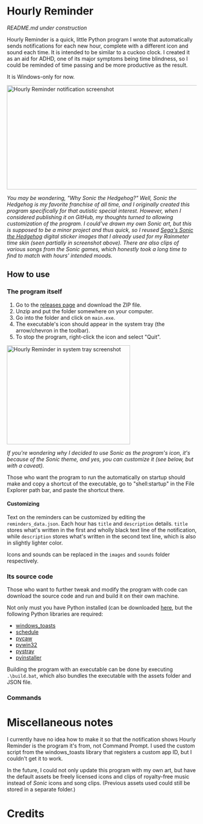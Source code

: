 # Hourly Reminder
*README.md under construction*

Hourly Reminder is a quick, little Python program I wrote that automatically sends notifications for each new hour, complete with a different icon and sound each time. It is intended to be similar to a cuckoo clock. I created it as an aid for ADHD, one of its major symptoms being time blindness, so I could be reminded of time passing and be more productive as the result.

It is Windows-only for now.

<img width="553" height="277" alt="Hourly Reminder notification screenshot" src="https://github.com/user-attachments/assets/5681ad84-0f5c-4a48-abaa-8c338494e761" />

*You may be wondering, "Why Sonic the Hedgehog?" Well, Sonic the Hedgehog is my favorite franchise of all time, and I originally created this program specifically for that autistic special interest. However, when I considered publishing it on GitHub, my thoughts turned to allowing customization of the program. I could've drawn my own Sonic art, but this is supposed to be a minor project and thus quick, so I reused [Sega's Sonic the Hedgehog](https://sonic.fandom.com/wiki/Sega%27s_Sonic_the_Sketchog) digital sticker images that I already used for my Rainmeter time skin (seen partially in screenshot above). There are also clips of various songs from the Sonic games, which honestly took a long time to find to match with hours' intended moods.*

## How to use
### The program itself
1. Go to the [releases page](https://github.com/PrincessPandaSource/Hourly-Reminder/releases/) and download the ZIP file.
2. Unzip and put the folder somewhere on your computer.
3. Go into the folder and click on `main.exe`.
4. The executable's icon should appear in the system tray (the arrow/chevron in the toolbar).
5. To stop the program, right-click the icon and select "Quit".

<img width="327" height="263" alt="Hourly Reminder in system tray screenshot" src="https://github.com/user-attachments/assets/1055d3ad-f1f2-4b0a-8bcb-cfe14387c417" />

*If you're wondering why I decided to use Sonic as the program's icon, it's because of the Sonic theme, and yes, you can customize it (see below, but with a caveat).*

Those who want the program to run the automatically on startup should make and copy a shortcut of the executable, go to "shell:startup" in the File Explorer path bar, and paste the shortcut there.

#### Customizing
Text on the reminders can be customized by editing the `reminders_data.json`. Each hour has `title` and `description` details. `title` stores what's written in the first and wholly black text line of the notification, while `description` stores what's written in the second text line, which is also in slightly lighter color.

Icons and sounds can be replaced in the `images` and `sounds` folder respectively.

### Its source code
Those who want to further tweak and modify the program with code can download the source code and run and build it on their own machine.

Not only must you have Python installed (can be downloaded [here](https://www.python.org/downloads/), but the following Python libraries are required:
* [windows_toasts](https://pypi.org/project/Windows-Toasts/)
* [schedule](https://pypi.org/project/schedule/)
* [pycaw](https://pypi.org/project/pycaw/)
* [pywin32](https://pypi.org/project/pywin32/)
* [pystray](https://pypi.org/project/pystray/)
* [pyinstaller](https://pypi.org/project/pyinstaller/)

Building the program with an executable can be done by executing `.\build.bat`, which also bundles the executable with the assets folder and JSON file.

### Commands

# Miscellaneous notes
I currently have no idea how to make it so that the notification shows Hourly Reminder is the program it's from, not Command Prompt. I used the custom script from the windows_toasts library that registers a custom app ID, but I couldn't get it to work.

In the future, I could not only update this program with my own art, but have the default assets be freely licensed icons and clips of royalty-free music instead of *Sonic* icons and song clips. (Previous assets used could still be stored in a separate folder.)

# Credits
